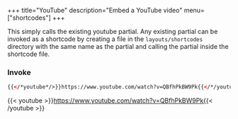 +++
title="YouTube"
description="Embed a YouTube video"
menu=["shortcodes"]
+++

This simply calls the existing youtube partial. Any existing partial can be invoked as a shortcode by creating a file in the `layouts/shortcodes` directory with the same name as the partial and calling the partial inside the shortcode file.

### Invoke

```html
{{</*youtube*/>}}https://www.youtube.com/watch?v=QBfhPkBW9Pk{{</*/youtube*/>}}
```

{{< youtube >}}https://www.youtube.com/watch?v=QBfhPkBW9Pk{{< /youtube >}}
